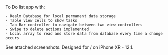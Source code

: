 To Do list app with:

    - Realm Database for local permanent data storage 
    - Table view cells to show tasks
    - Tab Bar controller to navigate between two view controllers 
    - Swipe to delete actions implemented
    - Local array to read and store data from database every time a change occurs
    
See attached screenshots. Designed for / on  iPhone XR - 12.1. 
    
